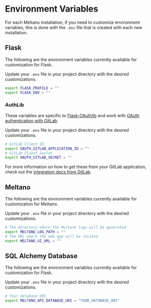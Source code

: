 # Environment Variables

For each Meltano installation, if you need to customize environment variables, this is done with the `.env` file that is created with each new installation.

## Flask

The following are the environment variables currently available for customization for Flask.

Update your `.env` file in your project directory with the desired customizations.

```bash
export FLASK_PROFILE = ""
export FLASK_ENV = ""
```

### AuthLib

These variables are specific to [Flask-OAuthlib](https://flask-oauthlib.readthedocs.io/en/latest/#) and work with [OAuth authentication with GitLab](https://docs.gitlab.com/ee/integration/oauth_provider.html).

Update your `.env` file in your project directory with the desired customizations.

```bash
# GitLab Client ID
export OAUTH_GITLAB_APPLICATION_ID = ""
# GitLab Client Secret
export OAUTH_GITLAB_SECRET = ""
```

For more information on how to get these from your GitLab application, check out the [integration docs from GitLab](https://docs.gitlab.com/ee/integration/gitlab.html).

## Meltano

The following are the environment variables currently available for customization for Meltano.

Update your `.env` file in your project directory with the desired customizations.

```bash
# The directory where the Meltano logs will be generated
export MELTANO_LOG_PATH = ""
# The URL where the web app will be located
export MELTANO_UI_URL = ""
```

## SQL Alchemy Database

The following are the environment variables currently available for customization for Flask.

Update your `.env` file in your project directory with the desired customizations.

```bash
# Your database URI
export MELTANO_API_DATABASE_URI = "YOUR_DATABASE_URI"
```
